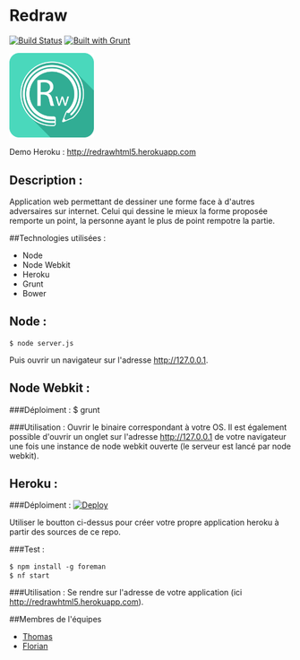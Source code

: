 # Redraw

[![Build Status](https://travis-ci.org/Thom-x/Redraw.svg?branch=master)](https://travis-ci.org/Thom-x/Redraw)
[![Built with Grunt](https://cdn.gruntjs.com/builtwith.png)](http://gruntjs.com/)

<img src="https://raw.githubusercontent.com/Thom-x/Redraw/master/images/ico.png" alt="alt text" width="30%" height="30%">

Demo Heroku : http://redrawhtml5.herokuapp.com

## Description :
Application web permettant de dessiner une forme face à d'autres adversaires sur internet. Celui qui dessine le mieux la forme proposée remporte un point, la personne ayant le plus de point rempotre la partie.

##Technologies utilisées :
- Node
- Node Webkit
- Heroku
- Grunt
- Bower

## Node :
    $ node server.js
Puis ouvrir un navigateur sur l'adresse http://127.0.0.1.

## Node Webkit : 
###Déploiment : 
    $ grunt
    
###Utilisation :
Ouvrir le binaire correspondant à votre OS.
Il est également possible d'ouvrir un onglet sur l'adresse http://127.0.0.1 de votre navigateur une fois une instance de node webkit ouverte (le serveur est lancé par node webkit).

## Heroku : 

###Déploiment :
[![Deploy](https://www.herokucdn.com/deploy/button.png)](https://heroku.com/deploy?template=https://github.com/Thom-x/Redraw)

Utiliser le boutton ci-dessus pour créer votre propre application heroku à partir des sources de ce repo.
    
###Test :

	$ npm install -g foreman
	$ nf start
	
###Utilisation :
Se rendre sur l'adresse de votre application (ici http://redrawhtml5.herokuapp.com).

##Membres de l'équipes
- [Thomas](https://github.com/Thom-x)
- [Florian](https://github.com/F4T4liS)



